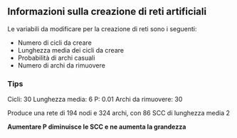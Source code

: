 ## Informazioni sulla creazione di reti artificiali

Le variabili da modificare per la creazione di reti sono i seguenti:
- Numero di cicli da creare
- Lunghezza media dei cicli da creare
- Probabilità di archi casuali
- Numero di archi da rimuovere

### Tips

Cicli:              30
Lunghezza media:    6
P:                  0.01
Archi da rimuovere: 30

Produce una rete di 194 nodi e 324 archi, con 86 SCC di lunghezza media 2

**Aumentare P diminuisce le SCC e ne aumenta la grandezza**